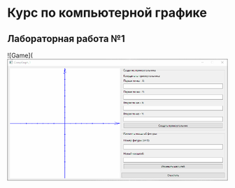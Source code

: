 # Курс по компьютерной графике
 
## Лабораторная работа №1

![Game](![Game](https://github.com/KiShiVi/ComputerGraphics/blob/main/Media/CompGraph1.gif)